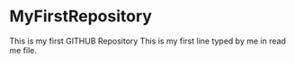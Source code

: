 # MyFirstRepository
This is my first GITHUB Repository
This is my first line typed by me in read me file.
